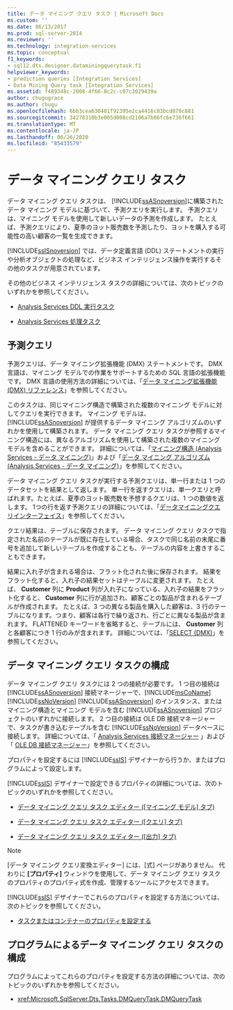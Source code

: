 ```yaml
---
title: データ マイニング クエリ タスク | Microsoft Docs
ms.custom: ''
ms.date: 06/13/2017
ms.prod: sql-server-2014
ms.reviewer: ''
ms.technology: integration-services
ms.topic: conceptual
f1_keywords:
- sql12.dts.designer.dataminingquerytask.f1
helpviewer_keywords:
- prediction queries [Integration Services]
- Data Mining Query task [Integration Services]
ms.assetid: f489348c-2008-4f66-8c2c-c07c3029439a
author: chugugrace
ms.author: chugu
ms.openlocfilehash: 6bb3cea630401f92395e2ca4416c03bcd870c881
ms.sourcegitcommit: 34278310b3e005d008cd2106a7b86fc6e736f661
ms.translationtype: MT
ms.contentlocale: ja-JP
ms.lasthandoff: 06/26/2020
ms.locfileid: "85433579"
---
```

# <a name="data-mining-query-task"></a>データ マイニング クエリ タスク
  データ マイニング クエリ タスクは、 [!INCLUDE[ssASnoversion](../../includes/ssasnoversion-md.md)]に構築されたデータ マイニング モデルに基づいて、予測クエリを実行します。 予測クエリは、マイニング モデルを使用して新しいデータの予測を作成します。 たとえば、予測クエリにより、夏季のヨット販売数を予測したり、ヨットを購入する可能性の高い顧客の一覧を生成できます。  
  
 [!INCLUDE[ssISnoversion](../../includes/ssisnoversion-md.md)] では、データ定義言語 (DDL) ステートメントの実行や分析オブジェクトの処理など、ビジネス インテリジェンス操作を実行するその他のタスクが用意されています。  
  
 その他のビジネス インテリジェンス タスクの詳細については、次のトピックのいずれかを参照してください。  
  
-   [Analysis Services DDL 実行タスク](analysis-services-execute-ddl-task.md)  
  
-   [Analysis Services 処理タスク](analysis-services-processing-task.md)  
  
## <a name="prediction-queries"></a>予測クエリ  
 予測クエリは、データ マイニング拡張機能 (DMX) ステートメントです。 DMX 言語は、マイニング モデルでの作業をサポートするための SQL 言語の拡張機能です。 DMX 言語の使用方法の詳細については、「[データ マイニング拡張機能 &#40;DMX&#41; リファレンス](/sql/dmx/data-mining-extensions-dmx-reference)」を参照してください。  
  
 このタスクは、同じマイニング構造で構築された複数のマイニング モデルに対してクエリを実行できます。 マイニング モデルは、 [!INCLUDE[ssASnoversion](../../includes/ssasnoversion-md.md)] が提供するデータ マイニング アルゴリズムのいずれかを使用して構築されます。 データ マイニング クエリ タスクが参照するマイニング構造には、異なるアルゴリズムを使用して構築された複数のマイニング モデルを含めることができます。 詳細については、「[マイニング構造 &#40;Analysis Services - データ マイニング&#41;](https://docs.microsoft.com/analysis-services/data-mining/mining-structures-analysis-services-data-mining)」および「[データ マイニング アルゴリズム &#40;Analysis Services - データ マイニング&#41;](https://docs.microsoft.com/analysis-services/data-mining/data-mining-algorithms-analysis-services-data-mining)」を参照してください。  
  
 データ マイニング クエリ タスクが実行する予測クエリは、単一行または 1 つのデータセットを結果として返します。 単一行を返すクエリは、単一クエリと呼ばれます。たとえば、夏季のヨット販売数を予想するクエリは、1 つの数値を返します。 1つの行を返す予測クエリの詳細については、「[データマイニングクエリインターフェイス](https://docs.microsoft.com/analysis-services/data-mining/data-mining-query-tools)」を参照してください。  
  
 クエリ結果は、テーブルに保存されます。 データ マイニング クエリ タスクで指定された名前のテーブルが既に存在している場合、タスクで同じ名前の末尾に番号を追加して新しいテーブルを作成することも、テーブルの内容を上書きすることもできます。  
  
 結果に入れ子が含まれる場合は、フラット化された後に保存されます。 結果をフラット化すると、入れ子の結果セットはテーブルに変更されます。 たとえば、 **Customer** 列に **Product** 列が入れ子になっている、入れ子の結果をフラット化すると、 **Customer** 列に行が追加され、顧客ごとの製品が含まれるテーブルが作成されます。 たとえば、3 つの異なる製品を購入した顧客は、3 行のテーブルになります。つまり、顧客は各行で繰り返され、行ごとに異なる製品が含まれます。 FLATTENED キーワードを省略すると、テーブルには、 **Customer** 列と各顧客につき 1 行のみが含まれます。 詳細については、「[SELECT &#40;DMX&#41;](/sql/dmx/select-dmx)」を参照してください。  
  
## <a name="configuration-of-the-data-mining-query-task"></a>データ マイニング クエリ タスクの構成  
 データ マイニング クエリ タスクには 2 つの接続が必要です。 1 つ目の接続は [!INCLUDE[ssASnoversion](../../includes/ssasnoversion-md.md)] 接続マネージャーで、[!INCLUDE[msCoName](../../includes/msconame-md.md)] [!INCLUDE[ssNoVersion](../../../includes/ssnoversion-md.md)] [!INCLUDE[ssASnoversion](../../includes/ssasnoversion-md.md)] のインスタンス、またはマイニング構造とマイニング モデルを含む [!INCLUDE[ssASnoversion](../../includes/ssasnoversion-md.md)] プロジェクトのいずれかに接続します。 2 つ目の接続は OLE DB 接続マネージャーで、タスクが書き込むテーブルを含む [!INCLUDE[ssNoVersion](../../../includes/ssnoversion-md.md)] データベースに接続します。 詳細については、「 [Analysis Services 接続マネージャー](../connection-manager/analysis-services-connection-manager.md) 」および「 [OLE DB 接続マネージャー](../connection-manager/ole-db-connection-manager.md)」を参照してください。  
  
 プロパティを設定するには [!INCLUDE[ssIS](../../../includes/ssis-md.md)] デザイナーから行うか、またはプログラムによって設定します。  
  
 [!INCLUDE[ssIS](../../../includes/ssis-md.md)] デザイナーで設定できるプロパティの詳細については、次のトピックのいずれかを参照してください。  
  
-   [データ マイニング クエリ タスク エディター ([マイニング モデル] タブ)](../data-mining-query-task-editor-mining-model-tab.md)  
  
-   [データ マイニング クエリ タスク エディター ([クエリ] タブ)](../data-mining-query-task-editor-query-tab.md)  
  
-   [データ マイニング クエリ タスク エディター ([出力] タブ)](../data-mining-query-task-editor-output-tab.md)  
  
> [!NOTE]  
>  [データ マイニング クエリ変換エディター] には、[式] ページがありません。 代わりに **[プロパティ]** ウィンドウを使用して、データ マイニング クエリ タスクのプロパティのプロパティ式を作成、管理するツールにアクセスできます。  
  
 [!INCLUDE[ssIS](../../../includes/ssis-md.md)] デザイナーでこれらのプロパティを設定する方法については、次のトピックを参照してください。  
  
-   [タスクまたはコンテナーのプロパティを設定する](../set-the-properties-of-a-task-or-container.md)  
  
## <a name="programmatic-configuration-of-data-mining-query-task"></a>プログラムによるデータ マイニング クエリ タスクの構成  
 プログラムによってこれらのプロパティを設定する方法の詳細については、次のトピックのいずれかを参照してください。  
  
-   <xref:Microsoft.SqlServer.Dts.Tasks.DMQueryTask.DMQueryTask>  
  
  
